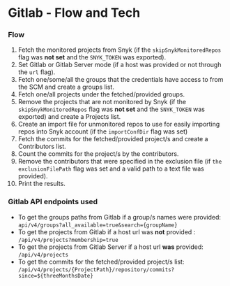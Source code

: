 # Gitlab - Flow and Tech

### Flow <a href="flow" id="flow"></a>

1. Fetch the monitored projects from Snyk (if the `skipSnykMonitoredRepos` flag was **not set** and the `SNYK_TOKEN` was exported).
2. Set Gitlab or Gitlab Server mode (if a host was provided or not through the `url` flag).
3. Fetch one/some/all the groups that the credentials have access to from the SCM and create a groups list.
4. Fetch one/all projects under the fetched/provided groups.
5. Remove the projects that are not monitored by Snyk (if the `skipSnykMonitoredRepos` flag was **not set** and the `SNYK_TOKEN` was exported) and create a Projects list.
6. Create an import file for unmonitored repos to use for easily importing repos into Snyk account (if the `importConfDir` flag was set)
7. Fetch the commits for the fetched/provided project/s and create a Contributors list.
8. Count the commits for the project/s by the contributors.
9. Remove the contributors that were specified in the exclusion file (if `the exclusionFilePath` flag was set and a valid path to a text file was provided).
10. Print the results.

### Gitlab API endpoints used <a href="bitbucket-cloud-api-endpoints-used" id="bitbucket-cloud-api-endpoints-used"></a>

* To get the groups paths from Gitlab if a group/s names were provided: `api/v4/groups?all_available=true&search={groupName}`
* To get the projects from Gitlab if a host url was **not** provided : `/api/v4/projects?membership=true`
* To get the projects from Gitlab Server if a host url **was** provided: `/api/v4/projects`
* To get the commits for the fetched/provided project/s list: `/api/v4/projects/{ProjectPath}/repository/commits?since=${threeMonthsDate}`
